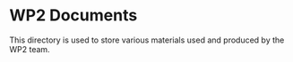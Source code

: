 # WP2 Documents

This directory is used to store various materials used and produced by the WP2 team.
